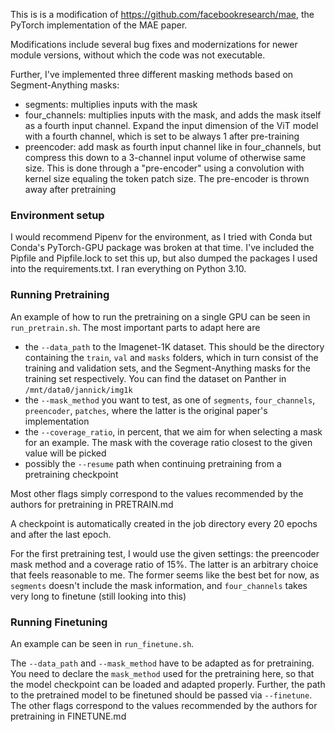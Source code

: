 This is is a modification of https://github.com/facebookresearch/mae, the PyTorch implementation of the MAE paper.

Modifications include several bug fixes and modernizations for newer module versions, without which the code was not executable.

Further, I've implemented three different masking methods based on Segment-Anything masks:
- segments: multiplies inputs with the mask
- four_channels: multiplies inputs with the mask, and adds the mask itself as a fourth input channel. Expand the input dimension of the ViT model with a fourth channel, which is set to be always 1 after pre-training
- preencoder: add mask as fourth input channel like in four_channels, but compress this down to a 3-channel input volume of otherwise same size. This is done through a "pre-encoder" using a convolution with kernel size equaling the token patch size. The pre-encoder is thrown away after pretraining

### Environment setup
I would recommend Pipenv for the environment, as I tried with Conda but Conda's PyTorch-GPU package was broken at that time. I've included the Pipfile and Pipfile.lock to set this up, but also dumped the packages I used into the requirements.txt.
I ran everything on Python 3.10.

### Running Pretraining
An example of how to run the pretraining on a single GPU can be seen in `run_pretrain.sh`.
The most important parts to adapt here are
- the `--data_path` to the Imagenet-1K dataset. This should be the directory containing the `train`, `val` and `masks` folders, which in turn consist of the training and validation sets, and the Segment-Anything masks for the training set respectively. You can find the dataset on Panther in `/mnt/data0/jannick/img1k`
- the `--mask_method` you want to test, as one of `segments`, `four_channels`, `preencoder`, `patches`, where the latter is the original paper's implementation
- the `--coverage_ratio`, in percent, that we aim for when selecting a mask for an example. The mask with the coverage ratio closest to the given value will be picked
- possibly the `--resume` path when continuing pretraining from a pretraining checkpoint

Most other flags simply correspond to the values recommended by the authors for pretraining in PRETRAIN.md

A checkpoint is automatically created in the job directory every 20 epochs and after the last epoch.

For the first pretraining test, I would use the given settings: the preencoder mask method and a coverage ratio of 15%. The latter is an arbitrary choice that feels reasonable to me. The former seems like the best bet for now, as `segments` doesn't include the mask information, and `four_channels` takes very long to finetune (still looking into this)

### Running Finetuning
An example can be seen in `run_finetune.sh`.

The `--data_path` and `--mask_method` have to be adapted as for pretraining. You need to declare the `mask_method` used for the pretraining here, so that the model checkpoint can be loaded and adapted properly.
Further, the path to the pretrained model to be finetuned should be passed via `--finetune`. The other flags correspond to the values recommended by the authors for pretraining in FINETUNE.md